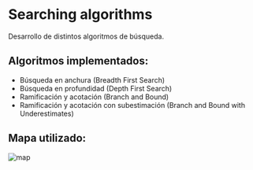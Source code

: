 # Searching algorithms

Desarrollo de distintos algoritmos de búsqueda.

## Algoritmos implementados:

+ Búsqueda en anchura (Breadth First Search)
+ Búsqueda en profundidad (Depth First Search)
+ Ramificación y acotación (Branch and Bound)
+ Ramificación y acotación con subestimación (Branch and Bound with Underestimates)

## Mapa utilizado:

![map](https://github.com/AnaWhibley/Searching-Algorithms/blob/master/map.png)
